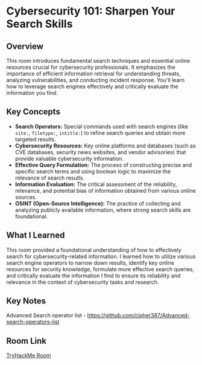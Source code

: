 # Cybersecurity 101: Sharpen Your Search Skills

## Overview
This room introduces fundamental search techniques and essential online resources crucial for cybersecurity professionals. It emphasizes the importance of efficient information retrieval for understanding threats, analyzing vulnerabilities, and conducting incident response. You'll learn how to leverage search engines effectively and critically evaluate the information you find.

## Key Concepts
- **Search Operators:** Special commands used with search engines (like `site:`, `filetype:`, `intitle:`) to refine search queries and obtain more targeted results.
- **Cybersecurity Resources:** Key online platforms and databases (such as CVE databases, security news websites, and vendor advisories) that provide valuable cybersecurity information.
- **Effective Query Formulation:** The process of constructing precise and specific search terms and using boolean logic to maximize the relevance of search results.
- **Information Evaluation:** The critical assessment of the reliability, relevance, and potential bias of information obtained from various online sources.
- **OSINT (Open-Source Intelligence):** The practice of collecting and analyzing publicly available information, where strong search skills are foundational.

## What I Learned
This room provided a foundational understanding of how to effectively search for cybersecurity-related information. I learned how to utilize various search engine operators to narrow down results, identify key online resources for security knowledge, formulate more effective search queries, and critically evaluate the information I find to ensure its reliability and relevance in the context of cybersecurity tasks and research.

## Key Notes
Advanced Search operator list - https://github.com/cipher387/Advanced-search-operators-list

## Room Link
[TryHackMe Room](https://tryhackme.com/room/searchskills)
